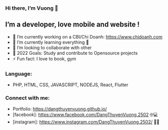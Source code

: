 ### Hi there, I’m Vuong 👋
## I’m a developer, love mobile and website !
- 🔭 I’m currently working on a CBI/Chi Doanh: https://www.chidoanh.com
- 🌱 I’m currently learning everything 🤣
- 👯 I’m looking to collaborate with other
- 🥅 2022 Goals: Study and contribute to Opensource projects
- ⚡ Fun fact: I love to book, gym

### Language:
- PHP, HTML, CSS, JAVASCRIPT, NODEJS, React, Flutter
### Connect with me:

- Portfolio: https://dangthuyenvuong.github.io/ 
- [facebook]: https://www.facebook.com/DangThuyenVuong.2502 🤓💻
- [instagram]: https://www.instagram.com/DangThuyenVuong.2502/ 🔗🔗



